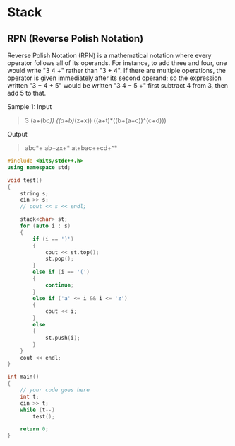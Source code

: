 # Stack

## RPN (Reverse Polish Notation)

Reverse Polish Notation (RPN) is a mathematical notation where every operator follows all of its operands. For instance, to add three and four, one would write "3 4 +" rather than "3 + 4". If there are multiple operations, the operator is given immediately after its second operand; so the expression written "3 − 4 + 5" would be written "3 4 − 5 +" first subtract 4 from 3, then add 5 to that.

Sample 1:
Input
> 3
> (a+(b*c))
> ((a+b)*(z+x))
> ((a+t)*((b+(a+c))^(c+d)))

Output
> abc*+
> ab+zx+*
> at+bac++cd+^*

```cpp
#include <bits/stdc++.h>
using namespace std;

void test()
{
    string s;
    cin >> s;
    // cout << s << endl;

    stack<char> st;
    for (auto i : s)
    {
        if (i == ')')
        {
            cout << st.top();
            st.pop();
        }
        else if (i == '(')
        {
            continue;
        }
        else if ('a' <= i && i <= 'z')
        {
            cout << i;
        }
        else 
        {
            st.push(i);
        }
    }
    cout << endl;
}

int main()
{
    // your code goes here
    int t;
    cin >> t;
    while (t--)
        test();

    return 0;
}
```
